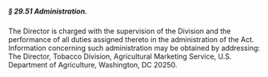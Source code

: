 ##### § 29.51 Administration. #####

The Director is charged with the supervision of the Division and the performance of all duties assigned thereto in the administration of the Act. Information concerning such administration may be obtained by addressing: The Director, Tobacco Division, Agricultural Marketing Service, U.S. Department of Agriculture, Washington, DC 20250.